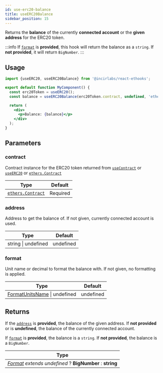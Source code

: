 ```yaml
---
id: use-erc20-balance
title: useERC20Balance
sidebar_position: 15
---
```


Returns the **balance** of the currently **connected account** or the **given address** for the ERC20 token.

:::info
If [`format`](#format) is **provided**, this hook will return the balance as a `string`. If **not provided**, it will return `BigNumber`.
:::

## Usage

```jsx
import {useERC20, useERC20Balance} from '@incirlabs/react-ethooks';

export default function MyComponent() {
  const erc20Token = useERC20();
  const balance = useERC20Balance(erc20Token.contract, undefined, 'ether');

  return (
    <div>
      <p>Balance: {balance}</p>
    </div>
  );
}
```

## Parameters

### contract

Contract instance for the ERC20 token returned from [`useContract`](./use-contract) or [`useERC20`](./use-erc20) or [`ethers.Contract`](https://docs.ethers.org/v5/api/contract/contract/)

| Type                                                                   | Default  |
| ---------------------------------------------------------------------- | -------- |
| [`ethers.Contract`](https://docs.ethers.org/v5/api/contract/contract/) | Required |

### address

Address to get the balance of. If not given, currently connected account is used.

| Type                | Default   |
| ------------------- | --------- |
| string \| undefined | undefined |

### format

Unit name or decimal to format the balance with. If not given, no formatting is applied.

| Type                                           | Default   |
| ---------------------------------------------- | --------- |
| [FormatUnitsName](../types#units) \| undefined | undefined |

## Returns

If the [`address`](#address) is **provided**, the balance of the given address.
If **not provided** or is **undefined**, the balance of the currently connected account.

If [`format`](#format) is **provided**, the balance is a `string`.
If **not provided**, the balance is a `BigNumber`.

| Type                                                               |
| ------------------------------------------------------------------ |
| _[Format](#format) extends undefined_ ? **BigNumber** : **string** |
